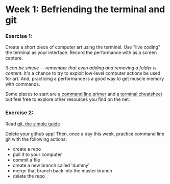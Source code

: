 # Week 1: Befriending the terminal and git

### Exercise 1:

Create a short piece of computer art using the terminal. Use "live coding" the terminal as your interface. Record the performance with as a screen capture.

*It can be simple -- remember that even adding and removing a folder is content.* It's a chance to try to exploit low-level computer actions be used for art. And, practicing a performance is a good way to get muscle memory with commands.

Some places to start are [a command line primer](http://lifehacker.com/5633909/who-needs-a-mouse-learn-to-use-the-command-line-for-almost-anything) and [a terminal cheatsheet](https://github.com/0nn0/terminal-mac-cheatsheet/wiki/Terminal-Cheatsheet-for-Mac-%28-basics-%29) but feel free to explore other resources you find on the net.




### Exercise 2:

Read [git, the simple guide](http://rogerdudler.github.io/git-guide/)

Delete your github app! Then, once a day this week, practice command line git with the following actions:

- create a repo
- pull it to your computer
- commit a file
- create a new branch called 'dummy'
- merge that branch back into the master branch
- delete the repo



